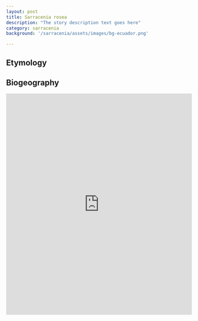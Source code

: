 ```yaml
---
layout: post
title: Sarracenia rosea
description: "The story description text goes here"
category: sarracenia
background: '/sarracenia/assets/images/bg-ecuador.png'

---
```



## Etymology


## Biogeography

<iframe src="https://marco-barandun.github.io/cp-resource/expeditions/assets/maps/Sarracenia_rosea.html" height="600px" width="100%" style="border:none;"></iframe>
